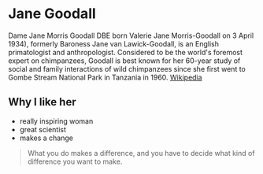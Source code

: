# Jane Goodall

Dame Jane Morris Goodall DBE born Valerie Jane Morris-Goodall on 3 April 1934), formerly Baroness Jane van Lawick-Goodall, is an English primatologist and anthropologist. Considered to be the world's foremost expert on chimpanzees, Goodall is best known for her 60-year study of social and family interactions of wild chimpanzees since she first went to Gombe Stream National Park in Tanzania in 1960. [Wikipedia](https://en.wikipedia.org/wiki/Jane_Goodall)

## Why I like her

* really inspiring woman
* great scientist
* makes a change

> What you do makes a difference, and you have to decide what kind of difference you want to make.
